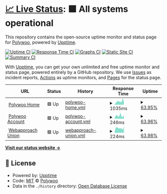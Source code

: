 # [📈 Live Status](https://polywoo.github.io/status): <!--live status--> **🟩 All systems operational**

This repository contains the open-source uptime monitor and status page for [Polywoo](https://polywoo.com), powered by [Upptime](https://github.com/upptime/upptime).

[![Uptime CI](https://github.com/polywoo/status/workflows/Uptime%20CI/badge.svg)](https://github.com/polywoo/status/actions?query=workflow%3A%22Uptime+CI%22)
[![Response Time CI](https://github.com/polywoo/status/workflows/Response%20Time%20CI/badge.svg)](https://github.com/polywoo/status/actions?query=workflow%3A%22Response+Time+CI%22)
[![Graphs CI](https://github.com/polywoo/status/workflows/Graphs%20CI/badge.svg)](https://github.com/polywoo/status/actions?query=workflow%3A%22Graphs+CI%22)
[![Static Site CI](https://github.com/polywoo/status/workflows/Static%20Site%20CI/badge.svg)](https://github.com/polywoo/status/actions?query=workflow%3A%22Static+Site+CI%22)
[![Summary CI](https://github.com/polywoo/status/workflows/Summary%20CI/badge.svg)](https://github.com/polywoo/status/actions?query=workflow%3A%22Summary+CI%22)

With [Upptime](https://upptime.js.org), you can get your own unlimited and free uptime monitor and status page, powered entirely by a GitHub repository. We use [Issues](https://github.com/polywoo/status/issues) as incident reports, [Actions](https://github.com/polywoo/status/actions) as uptime monitors, and [Pages](https://polywoo.github.io/status) for the status page.

<!--start: status pages-->
<!-- This summary is generated by Upptime (https://github.com/upptime/upptime) -->
<!-- Do not edit this manually, your changes will be overwritten -->
<!-- prettier-ignore -->
| URL | Status | History | Response Time | Uptime |
| --- | ------ | ------- | ------------- | ------ |
| <img alt="" src="https://icons.duckduckgo.com/ip3/polywoo.com.ico" height="13"> [Polywoo Home](https://polywoo.com) | 🟩 Up | [polywoo-home.yml](https://github.com/polywoo/status/commits/HEAD/history/polywoo-home.yml) | <details><summary><img alt="Response time graph" src="./graphs/polywoo-home/response-time-week.png" height="20"> 1035ms</summary><br><a href="https://polywoo.github.io/status/history/polywoo-home"><img alt="Response time 699" src="https://img.shields.io/endpoint?url=https%3A%2F%2Fraw.githubusercontent.com%2Fpolywoo%2Fstatus%2FHEAD%2Fapi%2Fpolywoo-home%2Fresponse-time.json"></a><br><a href="https://polywoo.github.io/status/history/polywoo-home"><img alt="24-hour response time 961" src="https://img.shields.io/endpoint?url=https%3A%2F%2Fraw.githubusercontent.com%2Fpolywoo%2Fstatus%2FHEAD%2Fapi%2Fpolywoo-home%2Fresponse-time-day.json"></a><br><a href="https://polywoo.github.io/status/history/polywoo-home"><img alt="7-day response time 1035" src="https://img.shields.io/endpoint?url=https%3A%2F%2Fraw.githubusercontent.com%2Fpolywoo%2Fstatus%2FHEAD%2Fapi%2Fpolywoo-home%2Fresponse-time-week.json"></a><br><a href="https://polywoo.github.io/status/history/polywoo-home"><img alt="30-day response time 699" src="https://img.shields.io/endpoint?url=https%3A%2F%2Fraw.githubusercontent.com%2Fpolywoo%2Fstatus%2FHEAD%2Fapi%2Fpolywoo-home%2Fresponse-time-month.json"></a><br><a href="https://polywoo.github.io/status/history/polywoo-home"><img alt="1-year response time 699" src="https://img.shields.io/endpoint?url=https%3A%2F%2Fraw.githubusercontent.com%2Fpolywoo%2Fstatus%2FHEAD%2Fapi%2Fpolywoo-home%2Fresponse-time-year.json"></a></details> | <details><summary><a href="https://polywoo.github.io/status/history/polywoo-home">63.95%</a></summary><a href="https://polywoo.github.io/status/history/polywoo-home"><img alt="All-time uptime 90.93%" src="https://img.shields.io/endpoint?url=https%3A%2F%2Fraw.githubusercontent.com%2Fpolywoo%2Fstatus%2FHEAD%2Fapi%2Fpolywoo-home%2Fuptime.json"></a><br><a href="https://polywoo.github.io/status/history/polywoo-home"><img alt="24-hour uptime 100.00%" src="https://img.shields.io/endpoint?url=https%3A%2F%2Fraw.githubusercontent.com%2Fpolywoo%2Fstatus%2FHEAD%2Fapi%2Fpolywoo-home%2Fuptime-day.json"></a><br><a href="https://polywoo.github.io/status/history/polywoo-home"><img alt="7-day uptime 63.95%" src="https://img.shields.io/endpoint?url=https%3A%2F%2Fraw.githubusercontent.com%2Fpolywoo%2Fstatus%2FHEAD%2Fapi%2Fpolywoo-home%2Fuptime-week.json"></a><br><a href="https://polywoo.github.io/status/history/polywoo-home"><img alt="30-day uptime 90.93%" src="https://img.shields.io/endpoint?url=https%3A%2F%2Fraw.githubusercontent.com%2Fpolywoo%2Fstatus%2FHEAD%2Fapi%2Fpolywoo-home%2Fuptime-month.json"></a><br><a href="https://polywoo.github.io/status/history/polywoo-home"><img alt="1-year uptime 90.93%" src="https://img.shields.io/endpoint?url=https%3A%2F%2Fraw.githubusercontent.com%2Fpolywoo%2Fstatus%2FHEAD%2Fapi%2Fpolywoo-home%2Fuptime-year.json"></a></details>
| <img alt="" src="https://icons.duckduckgo.com/ip3/account.polywoo.com.ico" height="13"> [Polywoo Account](https://account.polywoo.com) | 🟩 Up | [polywoo-account.yml](https://github.com/polywoo/status/commits/HEAD/history/polywoo-account.yml) | <details><summary><img alt="Response time graph" src="./graphs/polywoo-account/response-time-week.png" height="20"> 246ms</summary><br><a href="https://polywoo.github.io/status/history/polywoo-account"><img alt="Response time 226" src="https://img.shields.io/endpoint?url=https%3A%2F%2Fraw.githubusercontent.com%2Fpolywoo%2Fstatus%2FHEAD%2Fapi%2Fpolywoo-account%2Fresponse-time.json"></a><br><a href="https://polywoo.github.io/status/history/polywoo-account"><img alt="24-hour response time 290" src="https://img.shields.io/endpoint?url=https%3A%2F%2Fraw.githubusercontent.com%2Fpolywoo%2Fstatus%2FHEAD%2Fapi%2Fpolywoo-account%2Fresponse-time-day.json"></a><br><a href="https://polywoo.github.io/status/history/polywoo-account"><img alt="7-day response time 246" src="https://img.shields.io/endpoint?url=https%3A%2F%2Fraw.githubusercontent.com%2Fpolywoo%2Fstatus%2FHEAD%2Fapi%2Fpolywoo-account%2Fresponse-time-week.json"></a><br><a href="https://polywoo.github.io/status/history/polywoo-account"><img alt="30-day response time 226" src="https://img.shields.io/endpoint?url=https%3A%2F%2Fraw.githubusercontent.com%2Fpolywoo%2Fstatus%2FHEAD%2Fapi%2Fpolywoo-account%2Fresponse-time-month.json"></a><br><a href="https://polywoo.github.io/status/history/polywoo-account"><img alt="1-year response time 226" src="https://img.shields.io/endpoint?url=https%3A%2F%2Fraw.githubusercontent.com%2Fpolywoo%2Fstatus%2FHEAD%2Fapi%2Fpolywoo-account%2Fresponse-time-year.json"></a></details> | <details><summary><a href="https://polywoo.github.io/status/history/polywoo-account">63.96%</a></summary><a href="https://polywoo.github.io/status/history/polywoo-account"><img alt="All-time uptime 90.94%" src="https://img.shields.io/endpoint?url=https%3A%2F%2Fraw.githubusercontent.com%2Fpolywoo%2Fstatus%2FHEAD%2Fapi%2Fpolywoo-account%2Fuptime.json"></a><br><a href="https://polywoo.github.io/status/history/polywoo-account"><img alt="24-hour uptime 100.00%" src="https://img.shields.io/endpoint?url=https%3A%2F%2Fraw.githubusercontent.com%2Fpolywoo%2Fstatus%2FHEAD%2Fapi%2Fpolywoo-account%2Fuptime-day.json"></a><br><a href="https://polywoo.github.io/status/history/polywoo-account"><img alt="7-day uptime 63.96%" src="https://img.shields.io/endpoint?url=https%3A%2F%2Fraw.githubusercontent.com%2Fpolywoo%2Fstatus%2FHEAD%2Fapi%2Fpolywoo-account%2Fuptime-week.json"></a><br><a href="https://polywoo.github.io/status/history/polywoo-account"><img alt="30-day uptime 90.94%" src="https://img.shields.io/endpoint?url=https%3A%2F%2Fraw.githubusercontent.com%2Fpolywoo%2Fstatus%2FHEAD%2Fapi%2Fpolywoo-account%2Fuptime-month.json"></a><br><a href="https://polywoo.github.io/status/history/polywoo-account"><img alt="1-year uptime 90.94%" src="https://img.shields.io/endpoint?url=https%3A%2F%2Fraw.githubusercontent.com%2Fpolywoo%2Fstatus%2FHEAD%2Fapi%2Fpolywoo-account%2Fuptime-year.json"></a></details>
| <img alt="" src="https://icons.duckduckgo.com/ip3/union.webapproach.net.ico" height="13"> [Webapproach Union](https://union.webapproach.net) | 🟩 Up | [webapproach-union.yml](https://github.com/polywoo/status/commits/HEAD/history/webapproach-union.yml) | <details><summary><img alt="Response time graph" src="./graphs/webapproach-union/response-time-week.png" height="20"> 224ms</summary><br><a href="https://polywoo.github.io/status/history/webapproach-union"><img alt="Response time 222" src="https://img.shields.io/endpoint?url=https%3A%2F%2Fraw.githubusercontent.com%2Fpolywoo%2Fstatus%2FHEAD%2Fapi%2Fwebapproach-union%2Fresponse-time.json"></a><br><a href="https://polywoo.github.io/status/history/webapproach-union"><img alt="24-hour response time 298" src="https://img.shields.io/endpoint?url=https%3A%2F%2Fraw.githubusercontent.com%2Fpolywoo%2Fstatus%2FHEAD%2Fapi%2Fwebapproach-union%2Fresponse-time-day.json"></a><br><a href="https://polywoo.github.io/status/history/webapproach-union"><img alt="7-day response time 224" src="https://img.shields.io/endpoint?url=https%3A%2F%2Fraw.githubusercontent.com%2Fpolywoo%2Fstatus%2FHEAD%2Fapi%2Fwebapproach-union%2Fresponse-time-week.json"></a><br><a href="https://polywoo.github.io/status/history/webapproach-union"><img alt="30-day response time 222" src="https://img.shields.io/endpoint?url=https%3A%2F%2Fraw.githubusercontent.com%2Fpolywoo%2Fstatus%2FHEAD%2Fapi%2Fwebapproach-union%2Fresponse-time-month.json"></a><br><a href="https://polywoo.github.io/status/history/webapproach-union"><img alt="1-year response time 222" src="https://img.shields.io/endpoint?url=https%3A%2F%2Fraw.githubusercontent.com%2Fpolywoo%2Fstatus%2FHEAD%2Fapi%2Fwebapproach-union%2Fresponse-time-year.json"></a></details> | <details><summary><a href="https://polywoo.github.io/status/history/webapproach-union">63.98%</a></summary><a href="https://polywoo.github.io/status/history/webapproach-union"><img alt="All-time uptime 90.94%" src="https://img.shields.io/endpoint?url=https%3A%2F%2Fraw.githubusercontent.com%2Fpolywoo%2Fstatus%2FHEAD%2Fapi%2Fwebapproach-union%2Fuptime.json"></a><br><a href="https://polywoo.github.io/status/history/webapproach-union"><img alt="24-hour uptime 100.00%" src="https://img.shields.io/endpoint?url=https%3A%2F%2Fraw.githubusercontent.com%2Fpolywoo%2Fstatus%2FHEAD%2Fapi%2Fwebapproach-union%2Fuptime-day.json"></a><br><a href="https://polywoo.github.io/status/history/webapproach-union"><img alt="7-day uptime 63.98%" src="https://img.shields.io/endpoint?url=https%3A%2F%2Fraw.githubusercontent.com%2Fpolywoo%2Fstatus%2FHEAD%2Fapi%2Fwebapproach-union%2Fuptime-week.json"></a><br><a href="https://polywoo.github.io/status/history/webapproach-union"><img alt="30-day uptime 90.94%" src="https://img.shields.io/endpoint?url=https%3A%2F%2Fraw.githubusercontent.com%2Fpolywoo%2Fstatus%2FHEAD%2Fapi%2Fwebapproach-union%2Fuptime-month.json"></a><br><a href="https://polywoo.github.io/status/history/webapproach-union"><img alt="1-year uptime 90.94%" src="https://img.shields.io/endpoint?url=https%3A%2F%2Fraw.githubusercontent.com%2Fpolywoo%2Fstatus%2FHEAD%2Fapi%2Fwebapproach-union%2Fuptime-year.json"></a></details>

<!--end: status pages-->

[**Visit our status website →**](https://polywoo.github.io/status)

## 📄 License

- Powered by: [Upptime](https://github.com/upptime/upptime)
- Code: [MIT](./LICENSE) © [Polywoo](https://polywoo.com)
- Data in the `./history` directory: [Open Database License](https://opendatacommons.org/licenses/odbl/1-0/)

